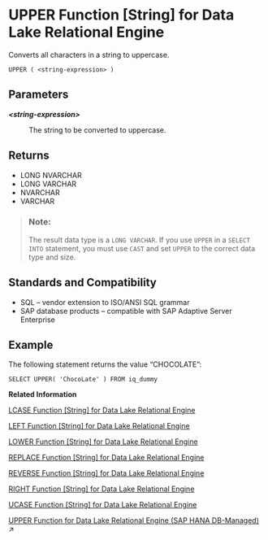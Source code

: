<!-- loioa58cbc0284f21015ac14f5baa190b878 -->

# UPPER Function \[String\] for Data Lake Relational Engine

Converts all characters in a string to uppercase.



```
UPPER ( <string-expression> )
```



<a name="loioa58cbc0284f21015ac14f5baa190b878__UPPER_parm1"/>

## Parameters


<dl>
<dt><b>

*<string-expression\>*

</b></dt>
<dd>

The string to be converted to uppercase.



</dd>
</dl>



<a name="loioa58cbc0284f21015ac14f5baa190b878__UPPER_returns1"/>

## Returns

-   LONG NVARCHAR
-   LONG VARCHAR
-   NVARCHAR
-   VARCHAR

> ### Note:  
> The result data type is a `LONG VARCHAR`. If you use `UPPER` in a `SELECT INTO` statement, you must use `CAST` and set `UPPER` to the correct data type and size.



<a name="loioa58cbc0284f21015ac14f5baa190b878__UPPER_standards1"/>

## Standards and Compatibility

-   SQL – vendor extension to ISO/ANSI SQL grammar
-   SAP database products – compatible with SAP Adaptive Server Enterprise



<a name="loioa58cbc0284f21015ac14f5baa190b878__UPPER_example1"/>

## Example

The following statement returns the value “CHOCOLATE”:

```
SELECT UPPER( 'ChocoLate' ) FROM iq_dummy
```

**Related Information**  


[LCASE Function \[String\] for Data Lake Relational Engine](lcase-function-string-for-data-lake-relational-engine-a55c82d.md "Converts all characters in a string to lowercase.")

[LEFT Function \[String\] for Data Lake Relational Engine](left-function-string-for-data-lake-relational-engine-a55d883.md "Returns a specified number of characters from the beginning of a string.")

[LOWER Function \[String\] for Data Lake Relational Engine](lower-function-string-for-data-lake-relational-engine-a561324.md "Converts all characters in a string to lowercase.")

[REPLACE Function \[String\] for Data Lake Relational Engine](replace-function-string-for-data-lake-relational-engine-a579952.md "Replaces all occurrences of a substring with another substring.")

[REVERSE Function \[String\] for Data Lake Relational Engine](reverse-function-string-for-data-lake-relational-engine-a57a972.md "Takes one argument as an input of type BINARY or STRING and returns the specified string with characters listed in reverse order.")

[RIGHT Function \[String\] for Data Lake Relational Engine](right-function-string-for-data-lake-relational-engine-a57b364.md "Returns the rightmost characters of a string.")

[UCASE Function \[String\] for Data Lake Relational Engine](ucase-function-string-for-data-lake-relational-engine-a58c382.md "Converts all characters in a string to uppercase.")

[UPPER Function for Data Lake Relational Engine (SAP HANA DB-Managed)](https://help.sap.com/viewer/a898e08b84f21015969fa437e89860c8/2023_2_QRC/en-US/10843333345b407694db50383c73a083.html "Converts all characters in a string to uppercase.") :arrow_upper_right:

